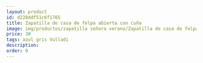 ```yaml
---
layout: product
id: d228ddf51c6f1765
title: Zapatilla de casa de felpa abierta con cuña
image: img/productos/zapatilla señora verano/Zapatilla de casa de felpa abierta con cuña=30=azul gris Vulladi.webp
price: 30
tags: azul gris Vulladi
description: 
order: 0
---
```

